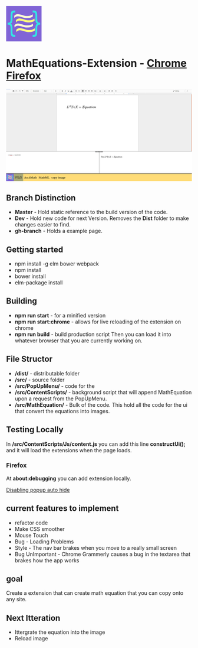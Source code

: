 ![logo for MathEquation Extension](https://github.com/brendena/MathEquations-Extension/blob/master/Img/96x96.png?raw=true)
# MathEquations-Extension - [Chrome](https://chrome.google.com/webstore/detail/math-equations/fkioioejambaepmmpepneigdadjpfamh?hl=en) [Firefox](https://addons.mozilla.org/en-US/firefox/addon/math-equations-anywhere)



![example](https://github.com/brendena/MathEquations-Extension/blob/master/Img/readmeExample.png?raw=true)

## Branch Distinction
* **Master** - Hold static reference to the build version of the code.
* **Dev** - Hold new code for next Version.  Removes the **Dist** folder to make changes easier to find.
* **gh-branch** - Holds a example page.


## Getting started
* npm install -g elm bower webpack
* npm install
* bower install
* elm-package install


## Building
* **npm run start** - for a minified version
* **npm run start:chrome** - allows for live reloading of the extension on chrome
* **npm run build** - build production script
Then you can load it into whatever browser that you are currently working on.

## File Structor
* **/dist/** - distributable folder 
* **/src/** - source folder
* **/src/PopUpMenu/** - code for the
* **/src/ContentScripts/** - background script that will append MathEquation upon a request from the PopUpMenu.
* **/src/MathEquation/** - Bulk of the code.  This hold all the code for the ui that convert the equations into images.

## Testing Locally
In **/src/ContentScripts/Js/content.js** you can add this line **constructUi();** and it will load the extensions when the page loads. 

### Firefox
At **about:debugging** you can add extension locally.

[Disabling popup auto hide](https://developer.mozilla.org/en-US/Add-ons/WebExtensions/Debugging#Debugging_popups)


## current features to implement 
* refactor code
* Make CSS smoother
* Mouse Touch
* Bug - Loading Problems
* Style - The nav bar brakes when you move to a really small screen
* Bug UnImportant - Chrome Grammerly causes a bug in the textarea that brakes how the app works

## goal
Create a extension that can create math equation that you can copy onto any site.

## Next Itteration
* Ittergrate the equation into the image
* Reload image
